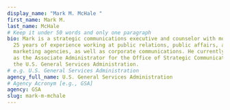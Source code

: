 ```yaml
---
display_name: "Mark M. McHale "
first_name: Mark M.
last_name: McHale
# Keep it under 50 words and only one paragraph
bio: Mark is a strategic communications executive and counselor with more than
  25 years of experience working at public relations, public affairs, and
  marketing agencies, as well as corporate communications. He currently serves
  as the Associate Administrator for the Office of Strategic Communication at
  the U.S. General Services Administration.
# e.g. U.S. General Services Administration
agency_full_name: U.S. General Services Administration
# Agency Acronym [e.g., GSA]
agency: GSA
slug: mark-m-mchale
---
```

